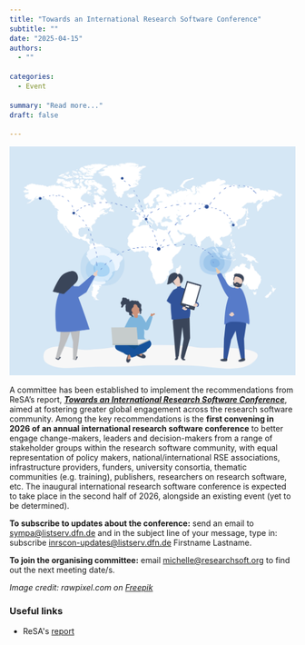```yaml
---
title: "Towards an International Research Software Conference"
subtitle: ""
date: "2025-04-15"
authors:
  - ""

categories: 
  - Event

summary: "Read more..."
draft: false  

---
```


![people-with-global-network](inrscon.jpg)

A committee has been established to implement the recommendations from ReSA’s report, [_**Towards an International Research Software Conference**_](https://doi.org/10.5281/zenodo.14736835), aimed at fostering greater global engagement across the research software community. Among the key recommendations is the **first convening in 2026 of an annual international research software conference** to better engage change-makers, leaders and decision-makers from a range of stakeholder groups within the research software community, with equal representation of policy makers, national/international RSE associations, infrastructure providers, funders, university consortia, thematic communities (e.g. training), publishers, researchers on research software, etc. The inaugural international research software conference is expected to take place in the second half of 2026, alongside an existing event (yet to be determined).

**To subscribe to updates about the conference:** send an email to sympa@listserv.dfn.de and in the subject line of your message, type in: subscribe inrscon-updates@listserv.dfn.de Firstname Lastname. 

**To join the organising committee:** email michelle@researchsoft.org to find out the next meeting date/s.

_Image credit: rawpixel.com on [Freepik](https://www.freepik.com/free-vector/character-illustration-people-with-global-network-concept_3226134.htm#fromView=search&page=1&position=34&uuid=79f72929-1ddd-4d02-928a-0727a2b8acef&query=global+meeting+and+computers)_

### Useful links
* ReSA's [report](https://doi.org/10.5281/zenodo.14736835)
